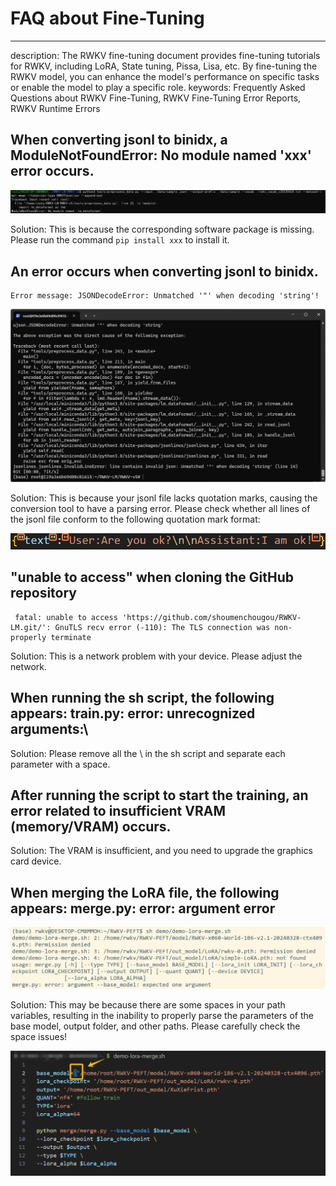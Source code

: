# FAQ about Fine-Tuning
---
description: The RWKV fine-tuning document provides fine-tuning tutorials for RWKV, including LoRA, State tuning, Pissa, Lisa, etc. By fine-tuning the RWKV model, you can enhance the model's performance on specific tasks or enable the model to play a specific role.
keywords: Frequently Asked Questions about RWKV Fine-Tuning, RWKV Fine-Tuning Error Reports, RWKV Runtime Errors

## When converting jsonl to binidx, a ModuleNotFoundError: No module named 'xxx' error occurs.

![ft-faq-No-module](./imgs/ft-faq-No-module.png)

Solution: This is because the corresponding software package is missing. Please run the command `pip install xxx` to install it.

## An error occurs when converting jsonl to binidx.

```
Error message: JSONDecodeError: Unmatched '"' when decoding 'string'! 
```

![ft-faq-Unmatched](./imgs/ft-faq-Unmatched.png)

Solution: This is because your jsonl file lacks quotation marks, causing the conversion tool to have a parsing error. Please check whether all lines of the jsonl file conform to the following quotation mark format:

![ft-faq-Unmatched-answer](./imgs/ft-faq-Unmatched-answer.png)

## "unable to access" when cloning the GitHub repository

```
 fatal: unable to access 'https://github.com/shoumenchougou/RWKV-LM.git/': GnuTLS recv error (-110): The TLS connection was non-properly terminate
```

Solution: This is a network problem with your device. Please adjust the network.

## When running the sh script, the following appears: train.py: error: unrecognized arguments:\ 

Solution: Please remove all the \ in the sh script and separate each parameter with a space.

## After running the script to start the training, an error related to insufficient VRAM (memory/VRAM) occurs.

Solution: The VRAM is insufficient, and you need to upgrade the graphics card device.

## When merging the LoRA file, the following appears: merge.py: error: argument error

![merge.py: error](./imgs/ft-faq-merge-lora-error.png)

Solution: This may be because there are some spaces in your path variables, resulting in the inability to properly parse the parameters of the base model, output folder, and other paths. Please carefully check the space issues!

![fix-merge.py: error](./imgs/ft-faq-fix-merge-lora-error.png) 